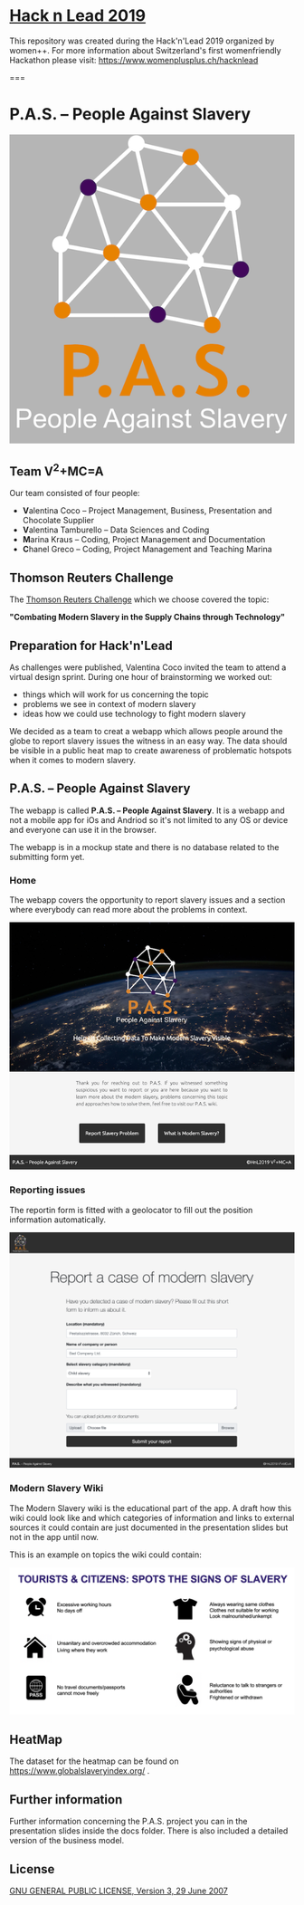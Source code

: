 # [Hack n Lead 2019](https://womenplusplus.ch/hacknlead)

This repository was created during the Hack'n'Lead 2019 organized by women++.
For more information about Switzerland's first womenfriendly Hackathon please visit: https://www.womenplusplus.ch/hacknlead

===

# P.A.S. – People Against Slavery
![PAS Logo](tech/PAS-LOGO-Background.png)


## Team V<sup>2</sup>+MC=A

Our team consisted of four people:
* **V**alentina Coco – Project Management, Business, Presentation and Chocolate Supplier
* **V**alentina Tamburello – Data Sciences and Coding
* **M**arina Kraus – Coding, Project Management and Documentation
* **C**hanel Greco – Coding, Project Management and Teaching Marina


## Thomson Reuters Challenge

The [Thomson Reuters Challenge](https://share.nuclino.com/p/HacknLead-2019-Challenges-6o0DigwQEVIL2ZSXrBcY_x) which we choose covered the topic:

**"Combating Modern Slavery in the Supply Chains through Technology"**


## Preparation for Hack'n'Lead

As challenges were published, Valentina Coco invited the team to attend a virtual design sprint. 
During one hour of brainstorming we worked out:
- things which will work for us concerning the topic
- problems we see in context of modern slavery
- ideas how we could use technology to fight modern slavery

We decided as a team to creat a webapp which allows people around the globe to report slavery issues the witness in an easy way. The data should be visible in a public heat map to create awareness of problematic hotspots when it comes to modern slavery. 


## P.A.S. – People Against Slavery

The webapp is called **P.A.S. – People Against Slavery**. It is a webapp and not a mobile app for iOs and Andriod so it's not limited to any OS or device and everyone can use it in the browser.

The webapp is in a mockup state and there is no database related to the submitting form yet.


### Home
The webapp covers the opportunity to report slavery issues and a section where everybody can read more about the problems in context.

![Home Screen](screens/Home.png)


### Reporting issues

The reportin form is fitted with a geolocator to fill out the position information automatically.

![Form Screen](screens/form.png)


### Modern Slavery Wiki
The Modern Slavery wiki is the educational part of the app. A draft how this wiki could look like and which categories of information and links to external sources it could contain are just documented in the presentation slides but not in the app until now.

This is an example on topics the wiki could contain:

![Education Sample](screens/education-sample.png)


## HeatMap
The dataset for the heatmap can be found on https://www.globalslaveryindex.org/ .

## Further information
Further information concerning the P.A.S. project you can in the presentation slides inside the docs folder. There is also included a detailed version of the business model.


## License

 [GNU GENERAL PUBLIC LICENSE, Version 3, 29 June 2007](https://github.com/chanelgreco/hack-n-lead-2019-template-repository/blob/master/LICENSE)
